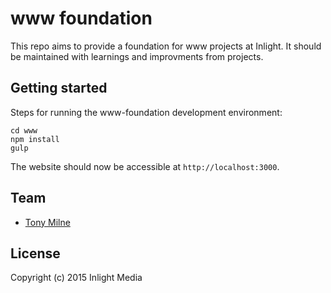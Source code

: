 # www foundation

This repo aims to provide a foundation for www projects at Inlight.
It should be maintained with learnings and improvments from projects.

## Getting started

Steps for running the www-foundation development environment:

```
cd www
npm install
gulp
```

The website should now be accessible at ```http://localhost:3000```.

## Team

- [Tony Milne](https://github.com/tonymilne)

## License

Copyright (c) 2015 Inlight Media
